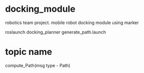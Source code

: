 # docking_module
robotics team project. mobile robot docking module using marker

roslaunch docking_planner generate_path.launch

# topic name
compute_Path(msg type - Path)
